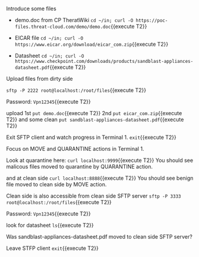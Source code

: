 Introduce some files
- demo.doc from CP TheratWiki
`cd ~/in; curl -O https://poc-files.threat-cloud.com/demo/demo.doc`{{execute T2}}

- EICAR file
`cd ~/in; curl -O https://www.eicar.org/download/eicar_com.zip`{{execute T2}}

- Datasheet
`cd ~/in; curl -O https://www.checkpoint.com/downloads/products/sandblast-appliances-datasheet.pdf`{{execute T2}}

Upload files from dirty side

`sftp -P 2222 root@localhost:/root/files`{{execute T2}}

Password: `Vpn12345`{{execute T2}}

upload 1st
`put demo.doc`{{execute T2}}
2nd
`put eicar_com.zip`{{execute T2}}
and some clean
`put sandblast-appliances-datasheet.pdf`{{execute T2}}

Exit SFTP client and watch progress in Terminal 1.
`exit`{{execute T2}}

Focus on MOVE and QUARANTINE actions in Terminal 1.

Look at quarantine here:
`curl localhost:9999`{{execute T2}}
You should see malicous files moved to quarantine by QUARANTINE action.

and at clean side
`curl localhost:8888`{{execute T2}}
You should see benign file moved to clean side by MOVE action.

Clean side is also accessible from clean side SFTP server
`sftp -P 3333 root@localhost:/root/files`{{execute T2}}

Password: `Vpn12345`{{execute T2}}

look for datasheet
`ls`{{execute T2}}

Was sandblast-appliances-datasheet.pdf moved to clean side SFTP server?

Leave STFP client
`exit`{{execute T2}}
